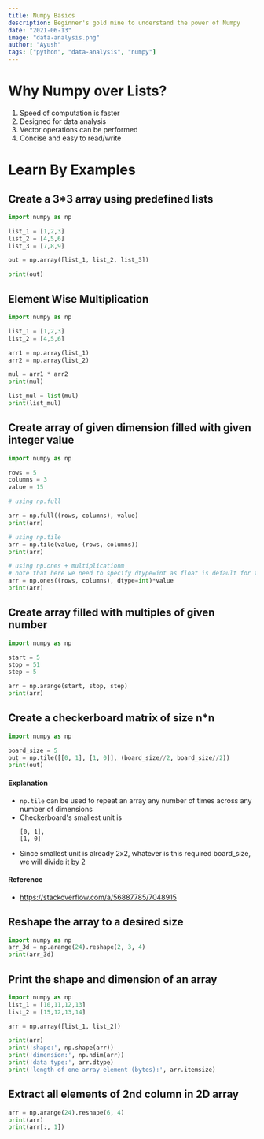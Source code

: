 ```yaml
---
title: Numpy Basics
description: Beginner's gold mine to understand the power of Numpy
date: "2021-06-13"
image: "data-analysis.png"
author: "Ayush"
tags: ["python", "data-analysis", "numpy"]
---
```


# Why Numpy over Lists?
1. Speed of computation is faster
1. Designed for data analysis
1. Vector operations can be performed
1. Concise and easy to read/write


# Learn By Examples

## Create a 3*3 array using predefined lists

```py heading='Create 3x3 Array'
import numpy as np

list_1 = [1,2,3] 
list_2 = [4,5,6] 
list_3 = [7,8,9]

out = np.array([list_1, list_2, list_3])

print(out)
```

## Element Wise Multiplication

```py heading="Element wise multiplication"
import numpy as np

list_1 = [1,2,3] 
list_2 = [4,5,6] 

arr1 = np.array(list_1)
arr2 = np.array(list_2)

mul = arr1 * arr2
print(mul)

list_mul = list(mul)
print(list_mul)
```

## Create array of given dimension filled with given integer value

```py heading="Creating numpy array filled with given data"
import numpy as np

rows = 5
columns = 3
value = 15

# using np.full

arr = np.full((rows, columns), value)
print(arr)

# using np.tile
arr = np.tile(value, (rows, columns))
print(arr)

# using np.ones + multiplicationm
# note that here we need to specify dtype=int as float is default for this function
arr = np.ones((rows, columns), dtype=int)*value
print(arr)
```

## Create array filled with multiples of given number

```py heading="Creating a numpy array filled with multiples of 5"
import numpy as np

start = 5
stop = 51
step = 5

arr = np.arange(start, stop, step)
print(arr)
```

## Create a checkerboard matrix of size n*n

```py heading="Creating a Checkerboard matrix using numpy"
import numpy as np

board_size = 5
out = np.tile([[0, 1], [1, 0]], (board_size//2, board_size//2))
print(out)
```

#### Explanation
- `np.tile` can be used to repeat an array any number of times across any number of dimensions 
- Checkerboard's smallest unit is 
  ```
  [0, 1], 
  [1, 0]
  ```
- Since smallest unit is already 2x2, whatever is this required board_size, we will divide it by 2

#### Reference
- https://stackoverflow.com/a/56887785/7048915

## Reshape the array to a desired size
```py heading="Using numpy to reshape array"
import numpy as np
arr_3d = np.arange(24).reshape(2, 3, 4)
print(arr_3d)
```

## Print the shape and dimension of an array
```py heading="Get the shape and dimension of a numpy array"
import numpy as np
list_1 = [10,11,12,13]
list_2 = [15,12,13,14]

arr = np.array([list_1, list_2])

print(arr)
print('shape:', np.shape(arr))
print('dimension:', np.ndim(arr))
print('data type:', arr.dtype)
print('length of one array element (bytes):', arr.itemsize)
```

## Extract all elements of 2nd column in 2D array
```py heading="Use list slicing to get elements of the second column of a 2d array"
arr = np.arange(24).reshape(6, 4)
print(arr)
print(arr[:, 1])
```

